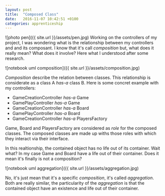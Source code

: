 ```yaml
---
layout: post
title:  "Composed Class"
date:   2016-11-07 10:42:51 +0100
categories: apprenticeship
---
```

![photo pen]({{ site.url }}/assets/pen.jpg)
Working on the controllers of my project, I was wondering what is the relationship
between my controllers and and its composant. I know that it's call *composition*
but, what does it really mean? What does it involve? Here what I understood
after some research.

![notebook uml composition]({{ site.url }}/assets/composition.jpg)

*Composition* describe the relation between classes. This relationship is
considerate as a class A *has-a* class B. Here is some concret example with my
controllers:

- GameCreationController *has-a* Game
- GamePlayController *has-a* Game
- GameCreationController *has-a* Board
- GamePlayController *has-a* Board
- GameCreationController *has-a* PlayersFactory

Game, Board and PlayersFactory are considered as *role* for the composed classes.
The composed classes are made up withs those roles with which they interact via
their interface.

In this realtionship, the contained object has no life out of its
container. Wait what? In my case Game and Board have a life out of their
container. Does it mean it's finally is not a composition?

![notebook uml aggregation]({{ site.url }}/assets/aggregation.jpg)

No, it's just mean that it's a specific *composition*, it's called *aggregation*.
Both are really similar, the particularity of the *aggregation* is that the
contained object have an existence and life out of their container.
